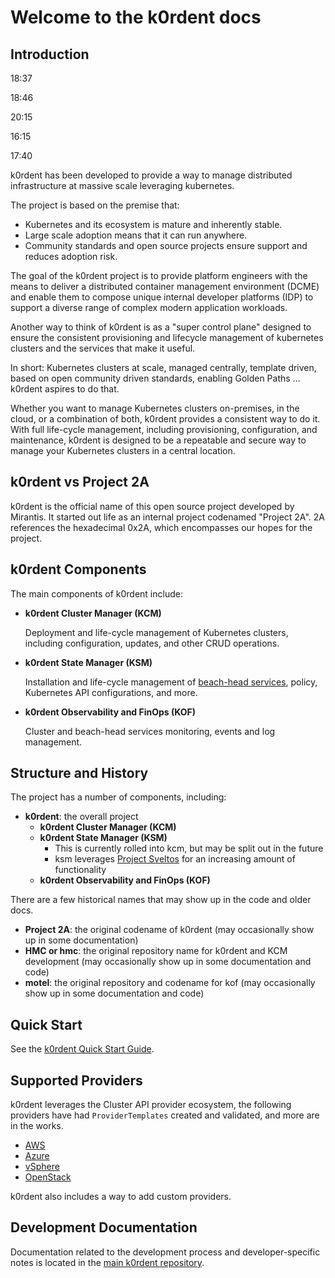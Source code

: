 # Welcome to the k0rdent docs

## Introduction

18:37

18:46

20:15

16:15

17:40

k0rdent has been developed to provide a way to manage distributed infrastructure
at massive scale leveraging kubernetes.

The project is based on the premise that:

* Kubernetes and its ecosystem is mature and inherently stable.
* Large scale adoption means that it can run anywhere.
* Community standards and open source projects ensure support and reduces adoption risk.

The goal of the k0rdent project is to provide platform engineers with the means
to deliver a distributed container management environment (DCME) and enable them to
compose unique internal developer platforms (IDP) to support a diverse range
of complex modern application workloads.

Another way to think of k0rdent is as a "super control plane" designed to ensure the
consistent provisioning and lifecycle management of kubernetes clusters and the
services that make it useful.

In short:
Kubernetes clusters at scale, managed centrally, template driven, based on open
community driven standards, enabling Golden Paths ... k0rdent aspires to do that.

Whether you want to manage Kubernetes clusters on-premises, in the cloud,
or a combination of both, k0rdent provides a consistent way to do it. With
full life-cycle management, including provisioning, configuration, and
maintenance, k0rdent is designed to be a repeatable and secure way to
manage your Kubernetes clusters in a central location.

## k0rdent vs Project 2A

k0rdent is the official name of this open source project developed by Mirantis. It
started out life as an internal project codenamed "Project 2A". 2A
references the hexadecimal 0x2A, which encompasses our hopes for the project.

## k0rdent Components

The main components of k0rdent include:

* **k0rdent Cluster Manager (KCM)**

    Deployment and life-cycle management of Kubernetes clusters, including
    configuration, updates, and other CRUD operations.

* **k0rdent State Manager (KSM)**

    Installation and life-cycle management of [beach-head services](glossary.md#beach-head-services),
    policy, Kubernetes API configurations, and more.

* **k0rdent Observability and FinOps (KOF)**

    Cluster and beach-head services monitoring, events and log management.

## Structure and History

The project has a number of components, including:

* **k0rdent**: the overall project
    * **k0rdent Cluster Manager (KCM)**
    * **k0rdent State Manager (KSM)**
        * This is currently rolled into kcm, but may be split out in the future
        * ksm leverages [Project Sveltos](https://github.com/projectsveltos/sveltos)
          for an increasing amount of functionality
    * **k0rdent Observability and FinOps (KOF)**

There are a few historical names that may show up in the code and older docs.

* **Project 2A**: the original codename of k0rdent (may occasionally show
  up in some documentation)
* **HMC or hmc**: the original repository name for k0rdent and KCM
  development (may occasionally show up in some documentation and code)
* **motel**: the original repository and codename for kof (may
  occasionally show up in some documentation and code)

## Quick Start

See the [k0rdent Quick Start Guide](guide-to-quickstarts.md).

## Supported Providers

k0rdent leverages the Cluster API provider ecosystem, the following
providers have had `ProviderTemplates` created and validated, and more are
in the works. 

* [AWS](admin-prepare.md#aws)
* [Azure](admin-prepare.md#azure)
* [vSphere](admin-prepare.md#vsphere)
* [OpenStack](admin-prepare.md#openstack)

k0rdent also includes a way to add custom providers.

## Development Documentation

Documentation related to the development process and developer-specific notes is
located in the [main k0rdent repository](https://github.com/k0rdent/kcm/blob/main/docs/dev.md).
